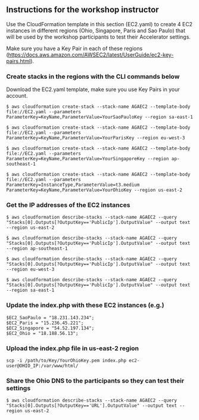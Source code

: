 ## Instructions for the workshop instructor

Use the CloudFormation template in this section (EC2.yaml) to create 4 EC2 instances in different regions (Ohio, Singapore, Paris and Sao Paulo) that will be used by the workshop participants to test their Accelerator settings.

Make sure you have a Key Pair in each of these regions (https://docs.aws.amazon.com/AWSEC2/latest/UserGuide/ec2-key-pairs.html).

### Create stacks in the regions with the CLI commands below

Download the EC2.yaml template, make sure you use Key Pairs in your account.

```
$ aws cloudformation create-stack --stack-name AGAEC2 --template-body file://EC2.yaml --parameters ParameterKey=KeyName,ParameterValue=YourSaoPauloKey --region sa-east-1

$ aws cloudformation create-stack --stack-name AGAEC2 --template-body file://EC2.yaml --parameters ParameterKey=KeyName,ParameterValue=YourParisKey --region eu-west-3

$ aws cloudformation create-stack --stack-name AGAEC2 --template-body file://EC2.yaml --parameters ParameterKey=KeyName,ParameterValue=YourSingaporeKey --region ap-southeast-1

$ aws cloudformation create-stack --stack-name AGAEC2 --template-body file://EC2.yaml --parameters ParameterKey=InstanceType,ParameterValue=t3.medium ParameterKey=KeyName,ParameterValue=YourOhioKey --region us-east-2
```

### Get the IP addresses of the EC2 instances
```
$ aws cloudformation describe-stacks --stack-name AGAEC2 --query "Stacks[0].Outputs[?OutputKey=='PublicIp'].OutputValue" --output text --region us-east-2

$ aws cloudformation describe-stacks --stack-name AGAEC2 --query "Stacks[0].Outputs[?OutputKey=='PublicIp'].OutputValue" --output text --region ap-southeast-1

$ aws cloudformation describe-stacks --stack-name AGAEC2 --query "Stacks[0].Outputs[?OutputKey=='PublicIp'].OutputValue" --output text --region eu-west-3

$ aws cloudformation describe-stacks --stack-name AGAEC2 --query "Stacks[0].Outputs[?OutputKey=='PublicIp'].OutputValue" --output text --region sa-east-1
```

### Update the index.php with these EC2 instances (e.g.)
```
$EC2_SaoPaulo = "18.231.143.234";
$EC2_Paris = "15.236.45.221";
$EC2_Singapore = "54.52.197.134";
$EC2_Ohio = "18.188.56.13";
```

### Upload the index.php file in us-east-2 region
```
scp -i /path/to/Key/YourOhioKey.pem index.php ec2-user@OHIO_IP:/var/www/html/
```

### Share the Ohio DNS to the participants so they can test their settings

```
$ aws cloudformation describe-stacks --stack-name AGAEC2 --query "Stacks[0].Outputs[?OutputKey=='URL'].OutputValue" --output text --region us-east-2
```
